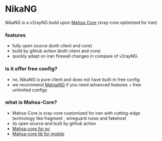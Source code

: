 # NikaNG

NikaNG is a v2rayNG build upon [Mahsa-Core](https://github.com/GFW-knocker/Xray-core) (xray-core optimized for iran)


### features
- fully open source (both client and core)
- build by github action (both client and core)
- quickly adapt on iran firewall changes in compare of v2rayNG.


### is it offer free config?
- no, NikaNG is pure client and does not have built-in free config
- we recommend [MahsaNG](https://github.com/GFW-knocker/MahsaNG) if you need advanced features + free unlimited configs

### what is Mahsa-Core?
- Mahsa-Core is xray-core customized for iran with cutting-edge technology like fragment , wireguard noise and fakehost
- its open source and built by github action
- [Mahsa-core for pc](https://github.com/GFW-knocker/Xray-core)
- [Mahsa-core lib for mobile](https://github.com/GFW-knocker/AndroidLibXrayLite) 
